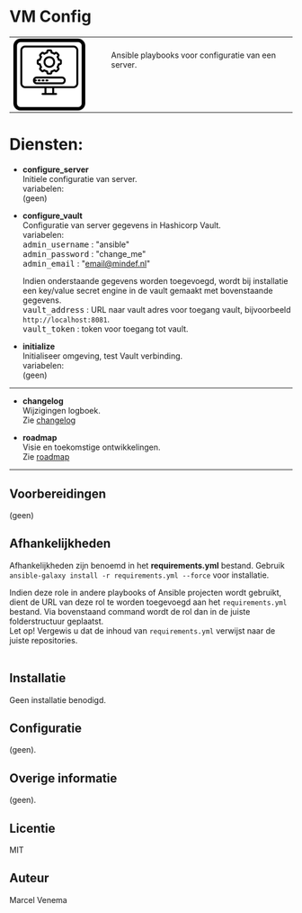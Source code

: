 # VM Config

<table border="0">
  <tr>
    <td width="160px" valign="top"><img src="media/icon_vm_config.png" align="left" height="128" width="128" /></td>
    <td>Ansible playbooks voor configuratie van een server.<br/>
        <br/>
        <br/>
        <br/>
    </td>
  </tr>
</table>

# Diensten:

- **configure_server**<br/>
  Initiele configuratie van server.<br/>
  variabelen:<br/>
  (geen)<br/>

- **configure_vault**<br/>
  Configuratie van server gegevens in Hashicorp Vault.<br/>
  variabelen:<br/>
  <kbd>admin_username</kbd> : "ansible"<br/>
  <kbd>admin_password</kbd> : "change_me"<br/>
  <kbd>admin_email</kbd> : "email@mindef.nl"<br/>

  Indien onderstaande gegevens worden toegevoegd, wordt bij installatie een key/value secret engine in de vault gemaakt met bovenstaande gegevens.<br/>
  <kbd>vault_address</kbd>         : URL naar vault adres voor toegang vault, bijvoorbeeld `http://localhost:8081`. <br/>
  <kbd>vault_token</kbd>           : token voor toegang tot vault.<br/>

- **initialize**<br/>
  Initialiseer omgeving, test Vault verbinding.<br/>
  variabelen:<br/>
  (geen)<br/>

***

- **changelog**<br/>
  Wijzigingen logboek.<br/>
  Zie [changelog](CHANGELOG.md)<br/>



- **roadmap**<br/>
  Visie en toekomstige ontwikkelingen.<br/>
  Zie [roadmap](ROADMAP.md)<br/>


***

## Voorbereidingen
(geen)<br/>


## Afhankelijkheden
Afhankelijkheden zijn benoemd in het **requirements.yml** bestand. Gebruik `ansible-galaxy install -r requirements.yml --force` voor installatie.<br/>

Indien deze role in andere playbooks of Ansible projecten wordt gebruikt, dient de URL van deze rol te worden toegevoegd aan het `requirements.yml` bestand. Via bovenstaand command wordt de rol dan in de juiste folderstructuur geplaatst.<br/>
Let op! Vergewis u dat de inhoud van `requirements.yml` verwijst naar de juiste repositories.<br/>
<br/>



## Installatie
Geen installatie benodigd.<br/>



## Configuratie
(geen).<br/>



## Overige informatie
(geen).<br/>



## Licentie
MIT



## Auteur
Marcel Venema
